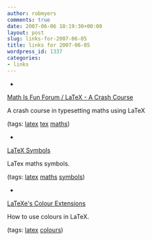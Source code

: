 ```yaml
---
author: robmyers
comments: true
date: 2007-06-06 10:19:30+00:00
layout: post
slug: links-for-2007-06-05
title: links for 2007-06-05
wordpress_id: 1337
categories:
- links
---
```


  

  *   


[Math Is Fun Forum / LaTeX - A Crash Course](http://www.mathsisfun.com/forum/viewtopic.php?id=4397)

  


A crash course in typesetting maths using LaTeX

  


(tags: [latex](http://del.icio.us/robmyers/latex) [tex](http://del.icio.us/robmyers/tex) [maths](http://del.icio.us/robmyers/maths))

  

  

  *   


[LaTeX Symbols](http://www.artofproblemsolving.com/LaTeX/AoPS_L_GuideSym.php)

  


LaTex maths symbols.

  


(tags: [latex](http://del.icio.us/robmyers/latex) [maths](http://del.icio.us/robmyers/maths) [symbols](http://del.icio.us/robmyers/symbols))

  

  

  *   


[LaTeXe's Colour Extensions](http://www.math.harvard.edu/computing/latex/color.html)

  


How to use colours in LaTeX.

  


(tags: [latex](http://del.icio.us/robmyers/latex) [colours](http://del.icio.us/robmyers/colours))

  

  
  


